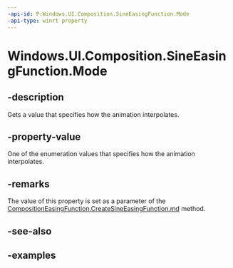 ```yaml
---
-api-id: P:Windows.UI.Composition.SineEasingFunction.Mode
-api-type: winrt property
---
```


# Windows.UI.Composition.SineEasingFunction.Mode

<!--
public Windows.UI.Composition.CompositionEasingFunctionMode Mode { get; }
-->


## -description

Gets a value that specifies how the animation interpolates.

## -property-value

One of the enumeration values that specifies how the animation interpolates.

## -remarks

The value of this property is set as a parameter of the [CompositionEasingFunction.CreateSineEasingFunction.md](compositioneasingfunction_createsineeasingfunction_1604392907.md) method.

## -see-also

## -examples


